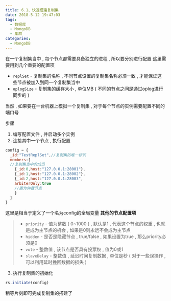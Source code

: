 ```yaml
---
title: 6.1、快速搭建复制集
date: 2018-5-12 19:47:03
tags: 
  - 数据库
  - MongoDB
  - 集群
categories: 
  - MongoDB
---
```


在一个复制集当中 , 每个节点都需要具备独立的进程 , 所以要分别进行配置
这里需要用到几个重要的配置项
<!-- more -->
+ `replSet` - 复制集的名称 , 不同节点设置的复制集名称必须一致 , 才能保证这些节点被加入到同一个复制集当中
+ `oplogSize` - 复制集的缓存大小 , 单位MB
( 不同的节点之间是通过oplog进行同步的 )

当然 , 如果要在一台机器上模拟一个复制集 , 对于每个节点的实例需要配置不同的端口号

步骤
1. 编写配置文件 , 并启动多个实例
2. 连接其中一个节点 , 执行配置
```javascript
config = {
  _id:"TestReplSet",//复制集的唯一标识
  members:[
  //复制集当中的成员
    {_id:0,host:"127.0.0.1:28001"},
    {_id:1,host:"127.0.0.1:28002"},
    {_id:2,host:"127.0.0.1:28003",
    arbiterOnly:true
    //置为仲裁节点
    }
  ]
}
```
这里是相当于定义了一个名为config的全局变量
**其他的节点配置项**
> + `priority` - 值为整数 ( 0~1000 ) , 默认是1 , 代表这个节点的权重 , 也就是成为主节点的机会 , 如果是0则永远不会成为主节点
> + `hidden`  - 是否是隐藏节点 , true/false , 如果设置为true , 那么priority必须是0
> + `vote` - 整数值 , 该节点是否具有投票权 , 值为0或1
> + `slaveDelay` - 整数值 , 延迟时间复制数据 , 单位是秒 ( 对于一些误操作 , 可以利用延时挽回数据的损失 )


3. 执行复制集的初始化
```javascript
rs.initiate(config)
```
稍等片刻即可完成复制集的搭建了